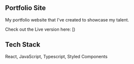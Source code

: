 ## Portfolio Site

My portfolio website that I've created to showcase my talent.

Check out the Live version here: [)

## Tech Stack

React, JavaScript, Typescript, Styled Components
